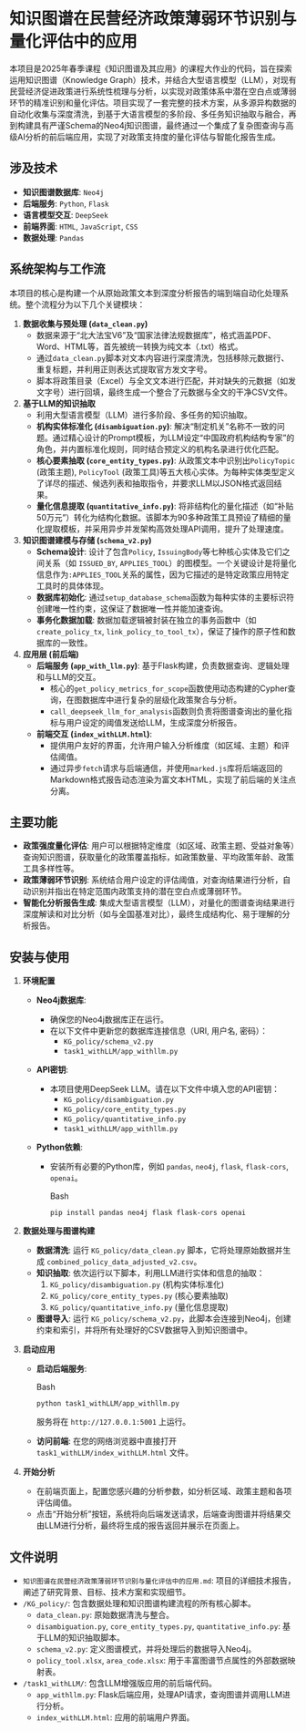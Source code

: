 # 知识图谱在民营经济政策薄弱环节识别与量化评估中的应用

本项目是2025年春季课程《知识图谱及其应用》的课程大作业的代码，旨在探索运用知识图谱（Knowledge Graph）技术，并结合大型语言模型（LLM），对现有民营经济促进政策进行系统性梳理与分析，以实现对政策体系中潜在空白点或薄弱环节的精准识别和量化评估。项目实现了一套完整的技术方案，从多源异构数据的自动化收集与深度清洗，到基于大语言模型的多阶段、多任务知识抽取与融合，再到构建具有严谨Schema的Neo4j知识图谱，最终通过一个集成了复杂图查询与高级AI分析的前后端应用，实现了对政策支持度的量化评估与智能化报告生成。

## 涉及技术

- **知识图谱数据库**: `Neo4j`
- **后端服务**: `Python`, `Flask`
- **语言模型交互**: `DeepSeek`
- **前端界面**: `HTML`, `JavaScript`, `CSS`
- **数据处理**: `Pandas`

## 系统架构与工作流

本项目的核心是构建一个从原始政策文本到深度分析报告的端到端自动化处理系统。整个流程分为以下几个关键模块：

1. **数据收集与预处理 (`data_clean.py`)**
   - 数据来源于“北大法宝V6”及“国家法律法规数据库”，格式涵盖PDF、Word、HTML等，首先被统一转换为纯文本（.txt）格式。
   - 通过`data_clean.py`脚本对文本内容进行深度清洗，包括移除元数据行、重复标题，并利用正则表达式提取官方发文字号。
   - 脚本将政策目录（Excel）与全文文本进行匹配，并对缺失的元数据（如发文字号）进行回填，最终生成一个整合了元数据与全文的干净CSV文件。
2. **基于LLM的知识抽取**
   - 利用大型语言模型（LLM）进行多阶段、多任务的知识抽取。
   - **机构实体标准化 (`disambiguation.py`)**: 解决“制定机关”名称不一致的问题。通过精心设计的Prompt模板，为LLM设定“中国政府机构结构专家”的角色，并内置标准化规则，同时结合预定义的机构名录进行优化匹配。
   - **核心要素抽取 (`core_entity_types.py`)**: 从政策文本中识别出`PolicyTopic` (政策主题), `PolicyTool` (政策工具)等五大核心实体。为每种实体类型定义了详尽的描述、候选列表和抽取指令，并要求LLM以JSON格式返回结果。
   - **量化信息提取 (`quantitative_info.py`)**: 将非结构化的量化描述（如“补贴50万元”）转化为结构化数据。该脚本为90多种政策工具预设了精细的量化提取模板，并采用异步并发架构高效处理API调用，提升了处理速度。
3. **知识图谱建模与存储 (`schema_v2.py`)**
   - **Schema设计**: 设计了包含`Policy`, `IssuingBody`等七种核心实体及它们之间关系（如 `ISSUED_BY`, `APPLIES_TOOL`）的图模型。一个关键设计是将量化信息作为`:APPLIES_TOOL`关系的属性，因为它描述的是特定政策应用特定工具时的具体体现。
   - **数据库初始化**: 通过`setup_database_schema`函数为每种实体的主要标识符创建唯一性约束，这保证了数据唯一性并能加速查询。
   - **事务化数据加载**: 数据加载逻辑被封装在独立的事务函数中（如`create_policy_tx`, `link_policy_to_tool_tx`），保证了操作的原子性和数据库的一致性。
4. **应用层 (前后端)**
   - **后端服务 (`app_with_llm.py`)**: 基于Flask构建，负责数据查询、逻辑处理和与LLM的交互。
     - 核心的`get_policy_metrics_for_scope`函数使用动态构建的Cypher查询，在图数据库中进行复杂的层级化政策聚合与分析。
     - `call_deepseek_llm_for_analysis`函数则负责将图谱查询出的量化指标与用户设定的阈值发送给LLM，生成深度分析报告。
   - **前端交互 (`index_withLLM.html`)**:
     - 提供用户友好的界面，允许用户输入分析维度（如区域、主题）和评估阈值。
     - 通过异步`fetch`请求与后端通信，并使用`marked.js`库将后端返回的Markdown格式报告动态渲染为富文本HTML，实现了前后端的关注点分离。

## 主要功能

- **政策强度量化评估**: 用户可以根据特定维度（如区域、政策主题、受益对象等）查询知识图谱，获取量化的政策覆盖指标，如政策数量、平均政策年龄、政策工具多样性等。
- **政策薄弱环节识别**: 系统结合用户设定的评估阈值，对查询结果进行分析，自动识别并指出在特定范围内政策支持的潜在空白点或薄弱环节。
- **智能化分析报告生成**: 集成大型语言模型（LLM），对量化的图谱查询结果进行深度解读和对比分析（如与全国基准对比），最终生成结构化、易于理解的分析报告。

## 安装与使用

1. **环境配置**

   - **Neo4j数据库**:

     - 确保您的Neo4j数据库正在运行。
     - 在以下文件中更新您的数据库连接信息（URI, 用户名, 密码）：
       - `KG_policy/schema_v2.py`
       - `task1_withLLM/app_withllm.py`

   - **API密钥**:

     - 本项目使用DeepSeek LLM。请在以下文件中填入您的API密钥：
       - `KG_policy/disambiguation.py`
       - `KG_policy/core_entity_types.py`
       - `KG_policy/quantitative_info.py`
       - `task1_withLLM/app_withllm.py`

   - **Python依赖**:

     - 安装所有必要的Python库，例如 `pandas`, `neo4j`, `flask`, `flask-cors`, `openai`。

       Bash

       ```
       pip install pandas neo4j flask flask-cors openai
       ```

2. **数据处理与图谱构建**

   - **数据清洗**: 运行 `KG_policy/data_clean.py` 脚本，它将处理原始数据并生成 `combined_policy_data_adjusted_v2.csv`。
   - **知识抽取**: 依次运行以下脚本，利用LLM进行实体和信息的抽取：
     1. `KG_policy/disambiguation.py` (机构实体标准化)
     2. `KG_policy/core_entity_types.py` (核心要素抽取)
     3. `KG_policy/quantitative_info.py` (量化信息提取)
   - **图谱导入**: 运行 `KG_policy/schema_v2.py`，此脚本会连接到Neo4j，创建约束和索引，并将所有处理好的CSV数据导入到知识图谱中。

3. **启动应用**

   - **启动后端服务**:

     Bash

     ```
     python task1_withLLM/app_withllm.py
     ```

     服务将在 `http://127.0.0.1:5001` 上运行。

   - **访问前端**: 在您的网络浏览器中直接打开 `task1_withLLM/index_withLLM.html` 文件。

4. **开始分析**

   - 在前端页面上，配置您感兴趣的分析参数，如分析区域、政策主题和各项评估阈值。
   - 点击“开始分析”按钮，系统将向后端发送请求，后端查询图谱并将结果交由LLM进行分析，最终将生成的报告返回并展示在页面上。

## 文件说明

- `知识图谱在民营经济政策薄弱环节识别与量化评估中的应用.md`: 项目的详细技术报告，阐述了研究背景、目标、技术方案和实现细节。
- `/KG_policy/`: 包含数据处理和知识图谱构建流程的所有核心脚本。
  - `data_clean.py`: 原始数据清洗与整合。
  - `disambiguation.py`, `core_entity_types.py`, `quantitative_info.py`: 基于LLM的知识抽取脚本。
  - `schema_v2.py`: 定义图谱模式，并将处理后的数据导入Neo4j。
  - `policy_tool.xlsx`, `area_code.xlsx`: 用于丰富图谱节点属性的外部数据映射表。
- `/task1_withLLM/`: 包含LLM增强版应用的前后端代码。
  - `app_withllm.py`: Flask后端应用，处理API请求，查询图谱并调用LLM进行分析。
  - `index_withLLM.html`: 应用的前端用户界面。

